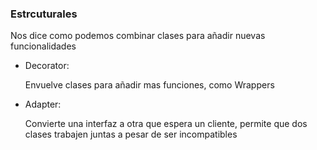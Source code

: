 ### Estrcuturales

Nos dice como podemos combinar clases
para añadir nuevas funcionalidades

* Decorator: 
    
    Envuelve clases para añadir mas funciones, como Wrappers

* Adapter: 
    
    Convierte una interfaz a otra que espera un cliente, permite que dos
clases trabajen juntas a pesar de ser incompatibles